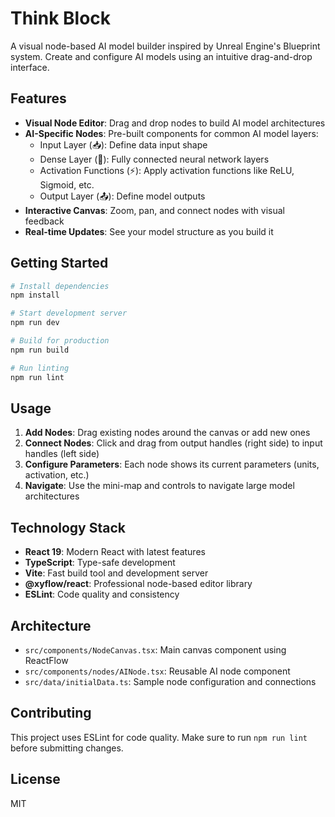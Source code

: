 # Think Block

A visual node-based AI model builder inspired by Unreal Engine's Blueprint system. Create and configure AI models using an intuitive drag-and-drop interface.

## Features

- **Visual Node Editor**: Drag and drop nodes to build AI model architectures
- **AI-Specific Nodes**: Pre-built components for common AI model layers:
  - Input Layer (📥): Define data input shape
  - Dense Layer (🧠): Fully connected neural network layers
  - Activation Functions (⚡): Apply activation functions like ReLU, Sigmoid, etc.
  - Output Layer (📤): Define model outputs
- **Interactive Canvas**: Zoom, pan, and connect nodes with visual feedback
- **Real-time Updates**: See your model structure as you build it

## Getting Started

```bash
# Install dependencies
npm install

# Start development server
npm run dev

# Build for production
npm run build

# Run linting
npm run lint
```

## Usage

1. **Add Nodes**: Drag existing nodes around the canvas or add new ones
2. **Connect Nodes**: Click and drag from output handles (right side) to input handles (left side)
3. **Configure Parameters**: Each node shows its current parameters (units, activation, etc.)
4. **Navigate**: Use the mini-map and controls to navigate large model architectures

## Technology Stack

- **React 19**: Modern React with latest features
- **TypeScript**: Type-safe development
- **Vite**: Fast build tool and development server
- **@xyflow/react**: Professional node-based editor library
- **ESLint**: Code quality and consistency

## Architecture

- `src/components/NodeCanvas.tsx`: Main canvas component using ReactFlow
- `src/components/nodes/AINode.tsx`: Reusable AI node component
- `src/data/initialData.ts`: Sample node configuration and connections

## Contributing

This project uses ESLint for code quality. Make sure to run `npm run lint` before submitting changes.

## License

MIT
